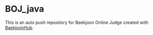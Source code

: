 # BOJ_java
This is an auto push repository for Baekjoon Online Judge created with [BaekjoonHub](https://github.com/BaekjoonHub/BaekjoonHub).
